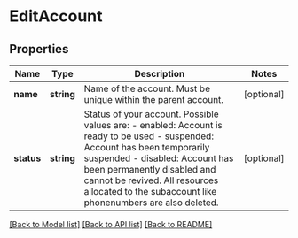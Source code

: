 # EditAccount

## Properties
Name | Type | Description | Notes
------------ | ------------- | ------------- | -------------
**name** | **string** | Name of the account. Must be unique within the parent account. | [optional] 
**status** | **string** | Status of your account. Possible values are:   - enabled: Account is ready to be used   - suspended: Account has been temporarily suspended   - disabled: Account has been permanently disabled and             cannot be revived. All resources allocated             to the subaccount like phonenumbers are also             deleted. | [optional] 

[[Back to Model list]](../README.md#documentation-for-models) [[Back to API list]](../README.md#documentation-for-api-endpoints) [[Back to README]](../README.md)


